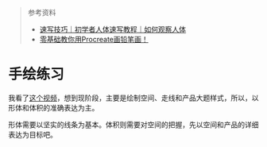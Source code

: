 > 参考资料
>
> - [速写技巧｜初学者人体速写教程｜如何观察人体](https://www.bilibili.com/video/BV1o44y1g7Ge)
> - [零基础教你用Procreate画铅笔画！](https://www.bilibili.com/video/BV1QT4y1e7xg?spm_id_from=333.1007.top_right_bar_window_view_later.content.click)

# 手绘练习

我看了[这个视频](https://www.bilibili.com/video/BV17K4y1m7XQ?spm_id_from=333.337.search-card.all.click&vd_source=b736aa3d7f0fdf47b59ea3021dc810ab)，想到现阶段，主要是绘制空间、走线和产品大题样式，所以，以形体和体积的准确表达为主。

形体需要以坚实的线条为基本。体积则需要对空间的把握，先以空间和产品的详细表达为目标吧。
